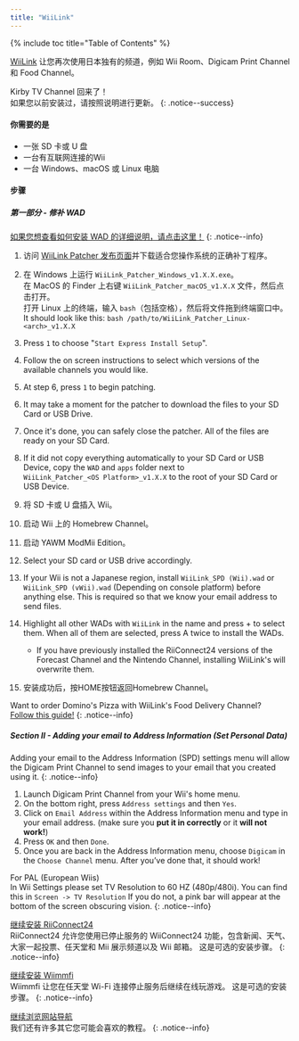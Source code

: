 ```yaml
---
title: "WiiLink"
---
```


{% include toc title="Table of Contents" %}

[WiiLink](https://wiilink24.com/) 让您再次使用日本独有的频道，例如 Wii Room、Digicam Print Channel 和 Food Channel。

Kirby TV Channel 回来了！ <br> 如果您以前安装过，请按照说明进行更新。
{: .notice--success}

#### 你需要的是

- 一张 SD 卡或 U 盘
- 一台有互联网连接的Wii
- 一台 Windows、macOS 或 Linux 电脑

#### 步骤

##### 第一部分 - 修补 WAD

[如果您想查看如何安装 WAD 的详细说明，请点击这里！](yawmme)
{: .notice--info}

1. 访问 [WiiLink Patcher 发布页面](https://github.com/WiiLink24/WiiLink24-Patcher/releases)并下载适合您操作系统的正确补丁程序。
1. 在 Windows 上运行 `WiiLink_Patcher_Windows_v1.X.X.exe`。 <br> 在 MacOS 的 Finder 上右键 `WiiLink_Patcher_macOS_v1.X.X` 文件，然后点击打开。 <br> 打开 Linux 上的终端，输入 `bash`（包括空格），然后将文件拖到终端窗口中。 It should look like this: `bash /path/to/WiiLink_Patcher_Linux-<arch>_v1.X.X`
1. Press `1` to choose "`Start Express Install Setup`".
1. Follow the on screen instructions to select which versions of the available channels you would like.
1. At step 6, press `1` to begin patching.
1. It may take a moment for the patcher to download the files to your SD Card or USB Drive.
1. Once it's done, you can safely close the patcher. All of the files are ready on your SD Card.
1. If it did not copy everything automatically to your SD Card or USB Device, copy the `WAD` and `apps` folder next to<br>`WiiLink_Patcher_<OS Platform>_v1.X.X` to the root of your SD Card or USB Device.
1. 将 SD 卡或 U 盘插入 Wii。
1. 启动 Wii 上的 Homebrew Channel。
1. 启动 YAWM ModMii Edition。
1. Select your SD card or USB drive accordingly.
1. If your Wii is not a Japanese region, install `WiiLink_SPD (Wii).wad` or `WiiLink_SPD (vWii).wad` (Depending on console platform) before anything else. This is required so that we know your email address to send files.
1. Highlight all other WADs with `WiiLink` in the name and press + to select them. When all of them are selected, press A twice to install the WADs.
    - If you have previously installed the RiiConnect24 versions of the Forecast Channel and the Nintendo Channel, installing WiiLink's will overwrite them.

1. 安装成功后，按HOME按钮返回Homebrew Channel。

Want to order Domino's Pizza with WiiLink's Food Delivery Channel?<br>[Follow this guide!](wiilink-demae-dominos)
{: .notice--info}

##### Section II - Adding your email to Address Information (Set Personal Data)

Adding your email to the Address Information (SPD) settings menu will allow the Digicam Print Channel to send images to your email that you created using it.
{: .notice--info}

1. Launch Digicam Print Channel from your Wii's home menu.
2. On the bottom right, press `Address settings` and then `Yes`.
3. Click on `Email Address` within the Address Information menu and type in your email address. (make sure you **put it in correctly** or it **will not work!**)
4. Press `OK` and then `Done`.
5. Once you are back in the Address Information menu, choose `Digicam` in the `Choose Channel` menu. After you’ve done that, it should work!

For PAL (European Wiis)<br> In Wii Settings please set TV Resolution to 60 HZ (480p/480i). You can find this in `Screen -> TV Resolution` If you do not, a pink bar will appear at the bottom of the screen obscuring vision.
{: .notice--info}

[继续安装 RiiConnect24](riiconnect24)<br> RiiConnect24 允许您使用已停止服务的 WiiConnect24 功能，包含新闻、天气、大家一起投票、任天堂和 Mii 展示频道以及 Wii 邮箱。 这是可选的安装步骤。
{: .notice--info}

[继续安装 Wiimmfi](wiimmfi)<br> Wiimmfi 让您在任天堂 Wi-Fi 连接停止服务后继续在线玩游戏。 这是可选的安装步骤。
{: .notice--info}

[继续浏览网站导航](site-navigation)<br> 我们还有许多其它您可能会喜欢的教程。
{: .notice--info}
